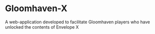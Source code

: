 # Gloomhaven-X
 A web-application developed to facilitate Gloomhaven players who have unlocked the contents of Envelope X
